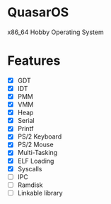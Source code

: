 # QuasarOS
x86_64 Hobby Operating System

# Features
- [x] GDT
- [x] IDT
- [x] PMM
- [x] VMM
- [x] Heap
- [x] Serial
- [x] Printf
- [x] PS/2 Keyboard
- [x] PS/2 Mouse
- [x] Multi-Tasking
- [x] ELF Loading
- [x] Syscalls
- [ ] IPC
- [ ] Ramdisk
- [ ] Linkable library